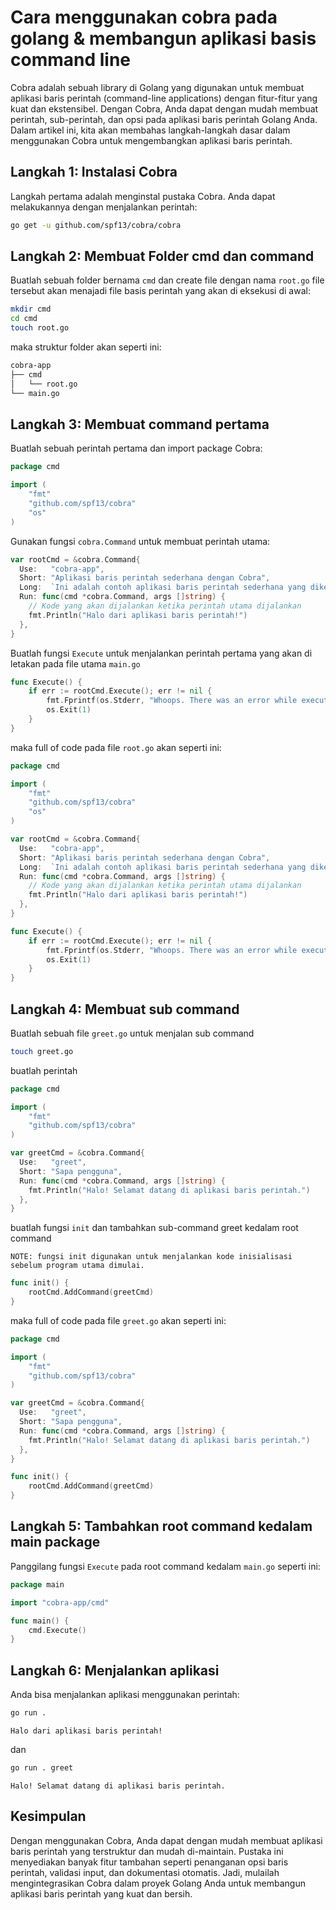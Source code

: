# **Cara menggunakan cobra pada golang & membangun aplikasi basis command line**

Cobra adalah sebuah library di Golang yang digunakan untuk membuat aplikasi baris perintah (command-line applications) dengan fitur-fitur yang kuat dan ekstensibel. Dengan Cobra, Anda dapat dengan mudah membuat perintah, sub-perintah, dan opsi pada aplikasi baris perintah Golang Anda. Dalam artikel ini, kita akan membahas langkah-langkah dasar dalam menggunakan Cobra untuk mengembangkan aplikasi baris perintah.

## **Langkah 1: Instalasi Cobra**

Langkah pertama adalah menginstal pustaka Cobra. Anda dapat melakukannya dengan menjalankan perintah:

```bash
go get -u github.com/spf13/cobra/cobra
```

## **Langkah 2: Membuat Folder cmd dan command**

Buatlah sebuah folder bernama `cmd` dan create file dengan nama `root.go` file tersebut akan menajadi file basis perintah yang akan di eksekusi di awal:

```bash
mkdir cmd 
cd cmd
touch root.go
```

maka struktur folder akan seperti ini:

```bash
cobra-app
├── cmd
│   └── root.go
└── main.go
```

## **Langkah 3: Membuat command pertama**

Buatlah sebuah perintah pertama dan import package Cobra:

```go
package cmd

import (
	"fmt"
	"github.com/spf13/cobra"
	"os"
)
```

Gunakan fungsi `cobra.Command` untuk membuat perintah utama:

```go
var rootCmd = &cobra.Command{
  Use:   "cobra-app",
  Short: "Aplikasi baris perintah sederhana dengan Cobra",
  Long:  `Ini adalah contoh aplikasi baris perintah sederhana yang dikembangkan dengan menggunakan Cobra di Golang.`,
  Run: func(cmd *cobra.Command, args []string) {
    // Kode yang akan dijalankan ketika perintah utama dijalankan
    fmt.Println("Halo dari aplikasi baris perintah!")
  },
}
```

Buatlah fungsi `Execute` untuk menjalankan perintah pertama yang akan di letakan pada file utama `main.go`

```go
func Execute() {
	if err := rootCmd.Execute(); err != nil {
		fmt.Fprintf(os.Stderr, "Whoops. There was an error while executing your CLI '%s'", err)
		os.Exit(1)
	}
}
```

maka full of code pada file `root.go` akan seperti ini:

```go
package cmd

import (
	"fmt"
	"github.com/spf13/cobra"
	"os"
)

var rootCmd = &cobra.Command{
  Use:   "cobra-app",
  Short: "Aplikasi baris perintah sederhana dengan Cobra",
  Long:  `Ini adalah contoh aplikasi baris perintah sederhana yang dikembangkan dengan menggunakan Cobra di Golang.`,
  Run: func(cmd *cobra.Command, args []string) {
    // Kode yang akan dijalankan ketika perintah utama dijalankan
    fmt.Println("Halo dari aplikasi baris perintah!")
  },
}

func Execute() {
	if err := rootCmd.Execute(); err != nil {
		fmt.Fprintf(os.Stderr, "Whoops. There was an error while executing your CLI '%s'", err)
		os.Exit(1)
	}
}

```

## **Langkah 4: Membuat sub command**

Buatlah sebuah file `greet.go` untuk menjalan sub command

```bash
touch greet.go
```

buatlah perintah 

```go
package cmd

import (
	"fmt"
	"github.com/spf13/cobra"
)

var greetCmd = &cobra.Command{
  Use:   "greet",
  Short: "Sapa pengguna",
  Run: func(cmd *cobra.Command, args []string) {
    fmt.Println("Halo! Selamat datang di aplikasi baris perintah.")
  },
}
```

buatlah fungsi `init` dan tambahkan sub-command greet kedalam root command

```
NOTE: fungsi init digunakan untuk menjalankan kode inisialisasi sebelum program utama dimulai.
```

```go
func init() {
	rootCmd.AddCommand(greetCmd)
}
```

maka full of code pada file `greet.go` akan seperti ini:

```go
package cmd

import (
	"fmt"
	"github.com/spf13/cobra"
)

var greetCmd = &cobra.Command{
  Use:   "greet",
  Short: "Sapa pengguna",
  Run: func(cmd *cobra.Command, args []string) {
    fmt.Println("Halo! Selamat datang di aplikasi baris perintah.")
  },
}

func init() {
	rootCmd.AddCommand(greetCmd)
}
```

## **Langkah 5: Tambahkan root command kedalam main package**

Panggilang fungsi `Execute` pada root command kedalam `main.go` seperti ini:

```go
package main

import "cobra-app/cmd"

func main() {
	cmd.Execute()
}
```

## **Langkah 6: Menjalankan aplikasi**

Anda bisa menjalankan aplikasi menggunakan perintah:

```bash
go run .
```

```
Halo dari aplikasi baris perintah!
```

dan 

```bash
go run . greet
```

```
Halo! Selamat datang di aplikasi baris perintah.
```

## **Kesimpulan**

Dengan menggunakan Cobra, Anda dapat dengan mudah membuat aplikasi baris perintah yang terstruktur dan mudah di-maintain. Pustaka ini menyediakan banyak fitur tambahan seperti penanganan opsi baris perintah, validasi input, dan dokumentasi otomatis. Jadi, mulailah mengintegrasikan Cobra dalam proyek Golang Anda untuk membangun aplikasi baris perintah yang kuat dan bersih.